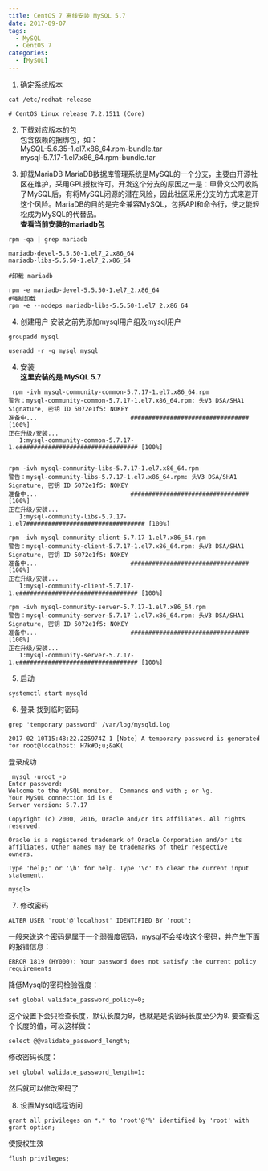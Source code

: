 ```yaml
---
title: CentOS 7 离线安装 MySQL 5.7
date: 2017-09-07
tags: 
  - MySQL
  - CentOS 7
categories:
  - [MySQL]
---
```




1. 确定系统版本
```
cat /etc/redhat-release

# CentOS Linux release 7.2.1511 (Core) 

```
2. 下载对应版本的包  
包含依赖的捆绑包，如：   
MySQL-5.6.35-1.el7.x86_64.rpm-bundle.tar    
mysql-5.7.17-1.el7.x86_64.rpm-bundle.tar  


3. 卸载MariaDB
MariaDB数据库管理系统是MySQL的一个分支，主要由开源社区在维护，采用GPL授权许可。开发这个分支的原因之一是：甲骨文公司收购了MySQL后，有将MySQL闭源的潜在风险，因此社区采用分支的方式来避开这个风险。MariaDB的目的是完全兼容MySQL，包括API和命令行，使之能轻松成为MySQL的代替品。  
**查看当前安装的mariadb包**  
```
rpm -qa | grep mariadb

mariadb-devel-5.5.50-1.el7_2.x86_64
mariadb-libs-5.5.50-1.el7_2.x86_64

#卸载 mariadb

rpm -e mariadb-devel-5.5.50-1.el7_2.x86_64
#强制卸载
rpm -e --nodeps mariadb-libs-5.5.50-1.el7_2.x86_64

```

4. 创建用户
安装之前先添加mysql用户组及mysql用户
```
groupadd mysql  
  
useradd -r -g mysql mysql  
```


4. 安装  
**这里安装的是 MySQL 5.7**

```
 rpm -ivh mysql-community-common-5.7.17-1.el7.x86_64.rpm
警告：mysql-community-common-5.7.17-1.el7.x86_64.rpm: 头V3 DSA/SHA1 Signature, 密钥 ID 5072e1f5: NOKEY
准备中...                          ################################# [100%]
正在升级/安装...
   1:mysql-community-common-5.7.17-1.e################################# [100%]
   
```

```
rpm -ivh mysql-community-libs-5.7.17-1.el7.x86_64.rpm
警告：mysql-community-libs-5.7.17-1.el7.x86_64.rpm: 头V3 DSA/SHA1 Signature, 密钥 ID 5072e1f5: NOKEY
准备中...                          ################################# [100%]
正在升级/安装...
   1:mysql-community-libs-5.7.17-1.el7################################# [100%]
```

```
rpm -ivh mysql-community-client-5.7.17-1.el7.x86_64.rpm
警告：mysql-community-client-5.7.17-1.el7.x86_64.rpm: 头V3 DSA/SHA1 Signature, 密钥 ID 5072e1f5: NOKEY
准备中...                          ################################# [100%]
正在升级/安装...
   1:mysql-community-client-5.7.17-1.e################################# [100%]
```

```
rpm -ivh mysql-community-server-5.7.17-1.el7.x86_64.rpm
警告：mysql-community-server-5.7.17-1.el7.x86_64.rpm: 头V3 DSA/SHA1 Signature, 密钥 ID 5072e1f5: NOKEY
准备中...                          ################################# [100%]
正在升级/安装...
   1:mysql-community-server-5.7.17-1.e################################# [100%]
```


5. 启动
```
systemctl start mysqld
```

6. 登录
找到临时密码
```
grep 'temporary password' /var/log/mysqld.log  

2017-02-10T15:48:22.225974Z 1 [Note] A temporary password is generated for root@localhost: H7k#D;u;&aK(

```

登录成功
```
 mysql -uroot -p
Enter password: 
Welcome to the MySQL monitor.  Commands end with ; or \g.
Your MySQL connection id is 6
Server version: 5.7.17

Copyright (c) 2000, 2016, Oracle and/or its affiliates. All rights reserved.

Oracle is a registered trademark of Oracle Corporation and/or its
affiliates. Other names may be trademarks of their respective
owners.

Type 'help;' or '\h' for help. Type '\c' to clear the current input statement.

mysql> 
```

7. 修改密码
```
ALTER USER 'root'@'localhost' IDENTIFIED BY 'root';  
```
一般来说这个密码是属于一个弱强度密码，mysql不会接收这个密码，并产生下面的报错信息： 
```
ERROR 1819 (HY000): Your password does not satisfy the current policy requirements
```

降低Mysql的密码检验强度：  
```
set global validate_password_policy=0;  
```
这个设置下会只检查长度，默认长度为8，也就是是说密码长度至少为8.
要查看这个长度的值，可以这样做：
```
select @@validate_password_length;  
```
修改密码长度：
```
set global validate_password_length=1;
```

然后就可以修改密码了


8. 设置Mysql远程访问
```
grant all privileges on *.* to 'root'@'%' identified by 'root' with grant option;
```
使授权生效
```
flush privileges;
```


